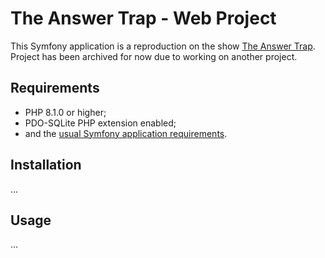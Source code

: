 The Answer Trap - Web Project
========================

This Symfony application is a reproduction on the show [The Answer Trap][1].
Project has been archived for now due to working on another project.

Requirements
------------

  * PHP 8.1.0 or higher;
  * PDO-SQLite PHP extension enabled;
  * and the [usual Symfony application requirements][2].

Installation
------------

...

Usage
-----

...



[1]: https://www.channel4.com/programmes/the-answer-trap
[2]: https://symfony.com/doc/current/setup.html#technical-requirements
